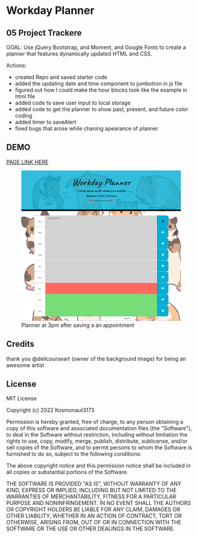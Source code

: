 # Workday Planner

## 05 Project Trackere

GOAL: Use jQuery Bootstrap, and Moment, and Google Fonts to create a planner that features dynamically updated HTML and CSS.

Actions:
- created Repo and saved starter code
- added the updating date and time component to jumbotron in js file
- figured out how I could make the hour blocks look like the example in html file
- added code to save user input to local storage
- added code to get the planner to show past, present, and future color coding
- added timer to saveAlert
- fixed bugs that arose while chaning apearance of planner

## DEMO

<a href="#" target="_blank">PAGE LINK HERE</a>

<figure>
  <img src="./assets/planner-screenshot.png" alt="planner at 3 o'clock">
  <figcaption>Planner at 3pm after saving a an appointment</figcaption>
</figure>

## Credits

thank you @delicourseart (owner of the background image) for being an awesome artist

## License
MIT License

Copyright (c) 2022 Kosmonaut3173

Permission is hereby granted, free of charge, to any person obtaining a copy
of this software and associated documentation files (the "Software"), to deal
in the Software without restriction, including without limitation the rights
to use, copy, modify, merge, publish, distribute, sublicense, and/or sell
copies of the Software, and to permit persons to whom the Software is
furnished to do so, subject to the following conditions:

The above copyright notice and this permission notice shall be included in all
copies or substantial portions of the Software.

THE SOFTWARE IS PROVIDED "AS IS", WITHOUT WARRANTY OF ANY KIND, EXPRESS OR
IMPLIED, INCLUDING BUT NOT LIMITED TO THE WARRANTIES OF MERCHANTABILITY,
FITNESS FOR A PARTICULAR PURPOSE AND NONINFRINGEMENT. IN NO EVENT SHALL THE
AUTHORS OR COPYRIGHT HOLDERS BE LIABLE FOR ANY CLAIM, DAMAGES OR OTHER
LIABILITY, WHETHER IN AN ACTION OF CONTRACT, TORT OR OTHERWISE, ARISING FROM,
OUT OF OR IN CONNECTION WITH THE SOFTWARE OR THE USE OR OTHER DEALINGS IN THE
SOFTWARE.
